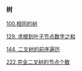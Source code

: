 ### 树

<a href="all_note/100.相同的树.md">100.相同的树</a>

<a href="all_note/129.求根到叶子节点数字之和.md">129. 求根到叶子节点数字之和</a>

<a href="all_note/144.二叉树的前序遍历.md">144. 二叉树的前序遍历</a>

<a href="all_note/222.完全二叉树的节点个数.md">222.完全二叉树的节点个数</a>